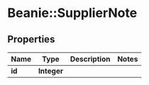 # Beanie::SupplierNote

## Properties
Name | Type | Description | Notes
------------ | ------------- | ------------- | -------------
**id** | **Integer** |  | 


